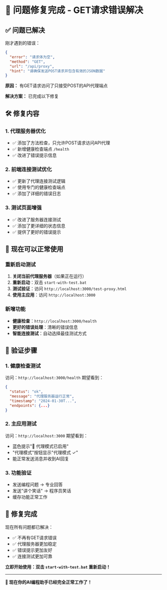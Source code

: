 # 🔧 问题修复完成 - GET请求错误解决

## ✅ 问题已解决

刚才遇到的错误：
```json
{
  "error": "请求体为空",
  "method": "GET", 
  "url": "/api/proxy",
  "hint": "请确保发送POST请求并包含有效的JSON数据"
}
```

**原因：** 有GET请求访问了只接受POST的API代理端点

**解决方案：** 已完成以下修复

## 🛠️ 修复内容

### 1. 代理服务器优化
- ✅ 添加了方法检查，只允许POST请求访问API代理
- ✅ 新增健康检查端点 `/health`
- ✅ 改进了错误提示信息

### 2. 前端连接测试优化
- ✅ 更新了代理连接测试逻辑
- ✅ 使用专门的健康检查端点
- ✅ 添加了详细的错误日志

### 3. 测试页面增强
- ✅ 改进了服务器连接测试
- ✅ 添加了更详细的状态信息
- ✅ 提供了更好的错误提示

## 🚀 现在可以正常使用

### 重新启动测试
1. **关闭当前代理服务器**（如果正在运行）
2. **重新启动**：双击 `start-with-test.bat`
3. **测试验证**：访问 `http://localhost:3000/test-proxy.html`
4. **使用主应用**：访问 `http://localhost:3000`

### 新增功能
- **健康检查**：`http://localhost:3000/health`
- **更好的错误处理**：清晰的错误信息
- **智能连接测试**：自动选择最佳测试方式

## 🎯 验证步骤

### 1. 健康检查测试
访问：`http://localhost:3000/health`
期望看到：
```json
{
  "status": "ok",
  "message": "代理服务器运行正常",
  "timestamp": "2024-01-30T...",
  "endpoints": {...}
}
```

### 2. 主应用测试
访问：`http://localhost:3000`
期望看到：
- 蓝色提示"🚀 代理模式已启用"
- "代理模式"按钮显示"代理模式 ✓"
- 能正常发送消息并收到AI回复

### 3. 功能验证
- 发送编程问题 → 专业回答
- 发送"讲个笑话" → 程序员笑话
- 缓存功能正常工作

## 🎉 修复完成

现在所有问题都已解决：
- ✅ 不再有GET请求错误
- ✅ 代理服务器更加稳定
- ✅ 错误提示更加友好
- ✅ 连接测试更加可靠

**立即开始使用：双击 `start-with-test.bat` 重新启动！**

---

**🎊 现在你的AI编程助手已经完全正常工作了！**